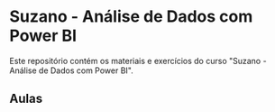 # Suzano - Análise de Dados com Power BI

Este repositório contém os materiais e exercícios do curso "Suzano - Análise de Dados com Power BI".

## Aulas